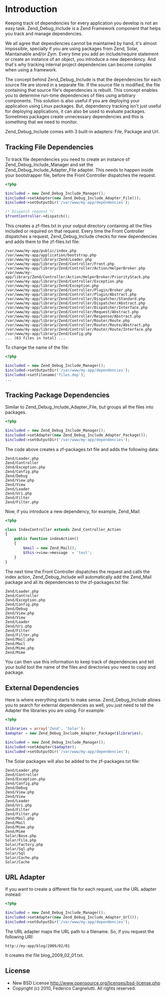 # Introduction

Keeping track of dependencies for every application you develop is not an easy task. Zend_Debug_Include is a Zend Framework component that helps you track and manage dependencies.

We all agree that dependencies cannot be maintained by hand, it's almost impossible, specially if you are using packages from Zend, Solar, Maintainable and/or Zym. Every time you add an include/require statement or create an instance of an object, you introduce a new dependency. And that's why tracking internal project dependencies can become complex when using a framework.

The concept behind Zend_Debug_Include is that the dependencies for each source file are stored in a separate file. If the source file is modified, the file containing that source file's dependencies is rebuilt. This concept enables you to determine run-time dependencies of files using arbitrary components. This solution is also useful if you are deploying your application using Linux packages. But, dependency tracking isn't just useful for deploying applications, it can also be used to evaluate packages. Sometimes packages create unnecessary dependencies and this is something that we need to monitor.

Zend_Debug_Include comes with 3 built-in adapters: File, Package and Url.

## Tracking File Dependencies

To track file dependencies you need to create an instance of Zend_Debug_Include_Manager and set the Zend_Debug_Include_Adapter_File adapter. This needs to happen inside your bootstrapper file, before the Front Controller dispatches the request.

```php
<?php

$included = new Zend_Debug_Include_Manager();
$included->setAdapter(new Zend_Debug_Include_Adapter_File());
$included->setOutputDir('/var/www/my-app/dependencies');

/* Dispatch request */
$frontController->dispatch();
```

This creates a zf-files.txt in your output directory containing all the files included or required on that request. Every time the Front Controller dispatches a request, Zend_Debug_Include checks for new dependencies and adds them to the zf-files.txt file:

```
/var/www/my-app/public/index.php
/var/www/my-app/application/bootstrap.php
/var/www/my-app/library/Zend/Loader.php
/var/www/my-app/library/Zend/Controller/Front.php
/var/www/my-app/library/Zend/Controller/Action/HelperBroker.php
/var/www/my-app/library/Zend/Controller/Action/HelperBroker/PriorityStack.php
/var/www/my-app/library/Zend/Controller/Exception.php
/var/www/my-app/library/Zend/Exception.php
/var/www/my-app/library/Zend/Controller/Plugin/Broker.php
/var/www/my-app/library/Zend/Controller/Plugin/Abstract.php
/var/www/my-app/library/Zend/Controller/Dispatcher/Standard.php
/var/www/my-app/library/Zend/Controller/Dispatcher/Abstract.php
/var/www/my-app/library/Zend/Controller/Dispatcher/Interface.php
/var/www/my-app/library/Zend/Controller/Request/Abstract.php
/var/www/my-app/library/Zend/Controller/Response/Abstract.php
/var/www/my-app/library/Zend/Controller/Router/Route.php
/var/www/my-app/library/Zend/Controller/Router/Route/Abstract.php
/var/www/my-app/library/Zend/Controller/Router/Route/Interface.php
/var/www/my-app/library/Zend/Config.php
... (63 files in total) ...
```

To change the name of the file:

```php
<?php

$included = new Zend_Debug_Include_Manager();
$included->setOutputDir('/var/www/my-app/dependencies');
$included->setFilename('files.dep');
...
```

## Tracking Package Dependencies

Similar to Zend_Debug_Include_Adapter_File, but groups all the files into packages.

```php
<?php

$included = new Zend_Debug_Include_Manager();
$included->setAdapter(new Zend_Debug_Include_Adapter_Package());
$included->setOutputDir('/var/www/my-app/dependencies');
```

The code above creates a zf-packages.txt file and adds the following data:

```
Zend/Loader.php
Zend/Controller
Zend/Exception.php
Zend/Config.php
Zend/Debug
Zend/View.php
Zend/View
Zend/Loader
Zend/Uri.php
Zend/Filter
Zend/Filter.php
```

Now, if you introduce a new dependency, for example, Zend_Mail:

```php
<?php

class IndexController extends Zend_Controller_Action
{
    public function indexAction()
    {
        $mail = new Zend_Mail();
        $this->view->message  = 'test';
    }
}
```

The next time the Front Controller dispatches the request and calls the index action, Zend_Debug_Include will automatically add the Zend_Mail package and all its dependencies to the zf-packages.txt file:

```
Zend/Loader.php
Zend/Controller
Zend/Exception.php
Zend/Config.php
Zend/Debug
Zend/View.php
Zend/View
Zend/Loader
Zend/Uri.php
Zend/Filter
Zend/Filter.php
Zend/Mail.php
Zend/Mail
Zend/Mime.php
Zend/Mime
```

You can then use this information to keep track of dependencies and tell your build tool the name of the files and directories you need to copy and package.

## External Dependencies

Here is where everything starts to make sense. Zend_Debug_Include allows you to search for external dependencies as well, you just need to tell the Adapter the libraries you are using. For example:

```php
<?php

$libraries = array('Zend', 'Solar');
$adapter = new Zend_Debug_Include_Adapter_Package($libraries);

$included = new Zend_Debug_Include_Manager();
$included->setAdapter($adapter);
$included->setOutputDir('/var/www/my-app/dependencies');
```

The Solar packages will also be added to the zf-packages.txt file:

```
Zend/Loader.php
Zend/Controller
Zend/Exception.php
Zend/Config.php
Zend/Debug
Zend/View.php
Zend/View
Zend/Loader
Zend/Uri.php
Zend/Filter
Zend/Filter.php
Zend/Mail.php
Zend/Mail
Zend/Mime.php
Zend/Mime
Solar/Base.php
Solar/File.php
Solar/Factory.php
Solar/Sql.php
Solar/Sql
Solar/Cache.php
Solar/Cache
```

## URL Adapter

If you want to create a different file for each request, use the URL adapter instead:

```php
<?php

$included = new Zend_Debug_Include_Manager();
$included->setAdapter(new Zend_Debug_Include_Adapter_Url());
$included->setOutputDir('/var/www/my-app/dependencies');
```

The URL adapter maps the URL path to a filename. So, if you request the following URI:

```
http://my-app/blog/2009/02/01
```

It creates the file blog_2009_02_01.txt.

## License

- New BSD License http://www.opensource.org/licenses/bsd-license.php
- Copyright (c) 2010, Federico Cargnelutti. All rights reserved.